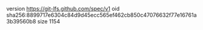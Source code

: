 version https://git-lfs.github.com/spec/v1
oid sha256:8899717e6304c84d9d45ecc565ef462cb850c47076632f77e16761a3b39560b8
size 1154
